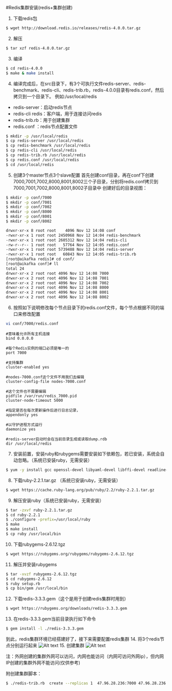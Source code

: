 #Redis集群安装(redis+集群创建)

1. 下载redis包
```bash
$ wget http://download.redis.io/releases/redis-4.0.0.tar.gz
```
2. 解压
```bash
$ tar xzf redis-4.0.0.tar.gz
```
3. 编译
```bash
$ cd redis-4.0.0
$ make & make install
```
4. 编译完成后，在src目录下，有3个可执行文件redis-server、redis-benchmark、redis-cli、redis-trib.rb，redis-4.0.0目录有redis.conf，然后拷贝到一个目录下。
例如:/usr/local/redis
- redis-server：启动redis节点
- redis-cli redis：客户端，用于连接访问redis
- redis-trib.rb：用于创建集群
- redis.conf ：redis节点配置文件
```bash
$ mkdir -p /usr/local/redis
$ cp redis-server /usr/local/redis
$ cp redis-benchmark /usr/local/redis
$ cp redis-cli /usr/local/redis
$ cp redis-trib.rb /usr/local/redis
$ cp redis.conf /usr/local/redis
$ cd /usr/local/redis
```
5. 创建3个master节点3个slave配置
首先创建conf目录，再在conf下创建7000,7001,7002,8000,8001,8002三个子目录，分别将redis.conf拷贝到7000,7001,7002,8000,8001,8002子目录中
创建好后的目录视图：
```bash
$ mkdir -p conf/7000
$ mkdir -p conf/7001
$ mkdir -p conf/7002
$ mkdir -p conf/8000
$ mkdir -p conf/8001
$ mkdir -p conf/8002

drwxr-xr-x 8 root root    4096 Nov 12 14:08 conf
-rwxr-xr-x 1 root root 2450968 Nov 12 14:04 redis-benchmark
-rwxr-xr-x 1 root root 2605312 Nov 12 14:04 redis-cli
-rw-r--r-- 1 root root   57764 Nov 12 14:05 redis.conf
-rwxr-xr-x 1 root root 5739488 Nov 12 14:04 redis-server
-rwxr-xr-x 1 root root   60843 Nov 12 14:05 redis-trib.rb
[root@aikafka redis]# cd conf/
[root@aikafka conf]# ll
total 24
drwxr-xr-x 2 root root 4096 Nov 12 14:08 7000
drwxr-xr-x 2 root root 4096 Nov 12 14:08 7001
drwxr-xr-x 2 root root 4096 Nov 12 14:08 7002
drwxr-xr-x 2 root root 4096 Nov 12 14:08 8000
drwxr-xr-x 2 root root 4096 Nov 12 14:08 8001
drwxr-xr-x 2 root root 4096 Nov 12 14:08 8002
```
6. 按照如下说明修改每个节点目录下的redis.conf文件，每个节点根据不同的端口来修改配置
```bash
vi conf/7000/redis.conf  
```
```
#意味着允许所有主机连接
bind 0.0.0.0  

#每个Redis实例的端口必须是唯一的
port 7000   

#支持集群 
cluster-enabled yes 

#nodes-7000.conf这个文件不用我们去编辑
cluster-config-file nodes-7000.conf  

#这个文件也不需要编辑
pidfile /var/run/redis_7000.pid   
cluster-node-timeout 5000 

#指定是否在每次更新操作后进行日志记录，
appendonly yes 
 
#以守护进程方式运行
daemonize yes  

#redis-server启动时会在当前目录生成或读取dump.rdb
dir /usr/local/redis 
```
7. 安装前置，安装ruby和rubygems需要安装如下依赖包，若已安装，系统会自动忽略。（系统已安装ruby，无需安装）
```bash
$ yum -y install gcc openssl-devel libyaml-devel libffi-devel readline-devel zlib-devel gdbm-devel ncurses-devel gcc-c++ automake autoconf 
```
8. 下载ruby-2.2.1.tar.gz （系统已安装ruby，无需安装）
```bash
$ wget https://cache.ruby-lang.org/pub/ruby/2.2/ruby-2.2.1.tar.gz
```
9. 解压安装ruby（系统已安装ruby，无需安装）
```bash
$ tar -zxvf ruby-2.2.1.tar.gz
$ cd ruby-2.2.1  
$ ./configure -prefix=/usr/local/ruby    
$ make  
$ make install    
$ cp ruby /usr/local/bin
```
10. 下载rubygems-2.6.12.tgz 
```bash
$ wget https://rubygems.org/rubygems/rubygems-2.6.12.tgz
```
11. 解压并安装rubygems
```bash
$ tar -xvzf rubygems-2.6.12.tgz  
$ cd rubygems-2.6.12  
$ ruby setup.rb  
$ cp bin/gem /usr/local/bin
```
12. 下载redis-3.3.3.gem（这个是用于创建redis集群时用到）
```bash
$ wget https://rubygems.org/downloads/redis-3.3.3.gem
```
13. 在redis-3.3.3.gem当前目录执行如下命令
```bash
$ gem install -l ./redis-3.3.3.gem
```
  到此，redis集群环境已经搭建好了，接下来需要配置redis集群
14. 将3个redis节点分别运行起来
![Alt text](./集群.png)
15. 创建集群
![Alt text](./集群创建.png)

注：外网创建的集群外网可以访问，内网也能访问（内网可访问外网ip），但内网IP创建的集群外网不能访问(仅供参考)

附创建集群脚本：
```bash
$ ./redis-trib.rb  create --replicas 1  47.96.28.236:7000 47.96.28.236:7001 47.96.28.236:7002 47.96.28.236:8000 47.96.28.236:8001 47.96.28.236:8002
```